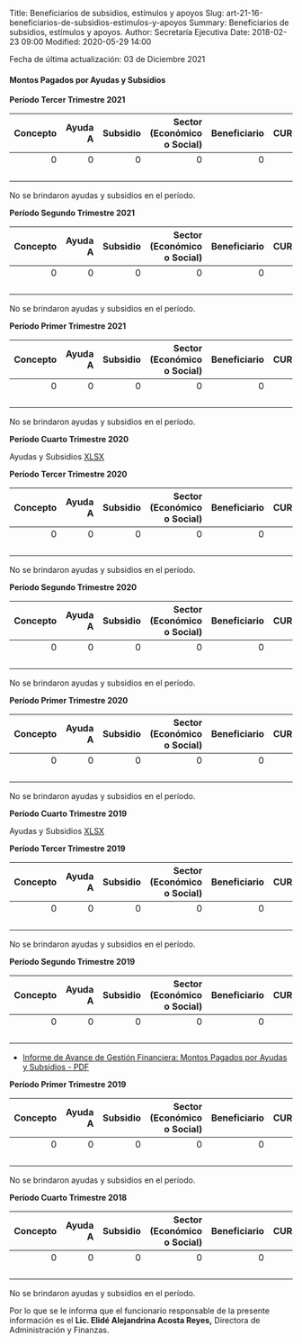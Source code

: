 Title: Beneficiarios de subsidios, estímulos y apoyos
Slug: art-21-16-beneficiarios-de-subsidios-estimulos-y-apoyos
Summary: Beneficiarios de subsidios, estímulos y apoyos.
Author: Secretaría Ejecutiva
Date: 2018-02-23 09:00
Modified: 2020-05-29 14:00


Fecha de última actualización: 03 de Diciembre 2021


#### Montos Pagados por Ayudas y Subsidios

**Período Tercer Trimestre 2021**

Concepto | Ayuda A | Subsidio | Sector (Económico o Social) | Beneficiario | CURP | RFC | Monto Pagado
--------:|--------:|---------:|----------------------------:|-------------:|-----:|----:|------------:
       0 |       0 |        0 |                           0 |            0 |    0 |   0 |           0
         |         |          |                             |              |      |     |
         |         |          |                             |              |      |     |
         |         |          |                             |              |      |     |
         |         |          |                             |              |      |     |

No se brindaron ayudas y subsidios en el período.


**Período Segundo Trimestre 2021**

Concepto | Ayuda A | Subsidio | Sector (Económico o Social) | Beneficiario | CURP | RFC | Monto Pagado
--------:|--------:|---------:|----------------------------:|-------------:|-----:|----:|------------:
       0 |       0 |        0 |                           0 |            0 |    0 |   0 |           0
         |         |          |                             |              |      |     |
         |         |          |                             |              |      |     |
         |         |          |                             |              |      |     |
         |         |          |                             |              |      |     |

No se brindaron ayudas y subsidios en el período.


**Período Primer Trimestre 2021**

Concepto | Ayuda A | Subsidio | Sector (Económico o Social) | Beneficiario | CURP | RFC | Monto Pagado
--------:|--------:|---------:|----------------------------:|-------------:|-----:|----:|------------:
       0 |       0 |        0 |                           0 |            0 |    0 |   0 |           0
         |         |          |                             |              |      |     |
         |         |          |                             |              |      |     |
         |         |          |                             |              |      |     |
         |         |          |                             |              |      |     |

No se brindaron ayudas y subsidios en el período.

**Período Cuarto Trimestre 2020**

Ayudas y Subsidios [XLSX](2020-4t-ayudas-y-subsidios.xlsx)

**Período Tercer Trimestre 2020**

Concepto | Ayuda A | Subsidio | Sector (Económico o Social) | Beneficiario | CURP | RFC | Monto Pagado
--------:|--------:|---------:|----------------------------:|-------------:|-----:|----:|------------:
       0 |       0 |        0 |                           0 |            0 |    0 |   0 |           0
         |         |          |                             |              |      |     |
         |         |          |                             |              |      |     |
         |         |          |                             |              |      |     |
         |         |          |                             |              |      |     |

No se brindaron ayudas y subsidios en el período.

**Período Segundo Trimestre 2020**

Concepto | Ayuda A | Subsidio | Sector (Económico o Social) | Beneficiario | CURP | RFC | Monto Pagado
--------:|--------:|---------:|----------------------------:|-------------:|-----:|----:|------------:
       0 |       0 |        0 |                           0 |            0 |    0 |   0 |           0
         |         |          |                             |              |      |     |
         |         |          |                             |              |      |     |
         |         |          |                             |              |      |     |
         |         |          |                             |              |      |     |

No se brindaron ayudas y subsidios en el período.


**Período Primer Trimestre 2020**

Concepto | Ayuda A | Subsidio | Sector (Económico o Social) | Beneficiario | CURP | RFC | Monto Pagado
--------:|--------:|---------:|----------------------------:|-------------:|-----:|----:|------------:
       0 |       0 |        0 |                           0 |            0 |    0 |   0 |           0
         |         |          |                             |              |      |     |
         |         |          |                             |              |      |     |
         |         |          |                             |              |      |     |
         |         |          |                             |              |      |     |

No se brindaron ayudas y subsidios en el período.


**Período Cuarto Trimestre 2019**

Ayudas y Subsidios [XLSX](2019-4t-ayudas-y-subsidios.xlsx)


**Período Tercer Trimestre 2019**

Concepto | Ayuda A | Subsidio | Sector (Económico o Social) | Beneficiario | CURP | RFC | Monto Pagado
--------:|--------:|---------:|----------------------------:|-------------:|-----:|----:|------------:
       0 |       0 |        0 |                           0 |            0 |    0 |   0 |           0
         |         |          |                             |              |      |     |
         |         |          |                             |              |      |     |
         |         |          |                             |              |      |     |
         |         |          |                             |              |      |     |

No se brindaron ayudas y subsidios en el período.

**Período Segundo Trimestre 2019**

Concepto | Ayuda A | Subsidio | Sector (Económico o Social) | Beneficiario | CURP | RFC | Monto Pagado
--------:|--------:|---------:|----------------------------:|-------------:|-----:|----:|------------:
       0 |       0 |        0 |                           0 |            0 |    0 |   0 |           0
         |         |          |                             |              |      |     |
         |         |          |                             |              |      |     |
         |         |          |                             |              |      |     |
         |         |          |                             |              |      |     |

* [Informe de Avance de Gestión Financiera: Montos Pagados por Ayudas y Subsidios - PDF](2019-2T-ayudas-y-subsidios.pdf)

**Período Primer Trimestre 2019**

Concepto | Ayuda A | Subsidio | Sector (Económico o Social) | Beneficiario | CURP | RFC | Monto Pagado
--------:|--------:|---------:|----------------------------:|-------------:|-----:|----:|------------:
       0 |       0 |        0 |                           0 |            0 |    0 |   0 |           0
         |         |          |                             |              |      |     |
         |         |          |                             |              |      |     |
         |         |          |                             |              |      |     |
         |         |          |                             |              |      |     |

No se brindaron ayudas y subsidios en el período.

**Período Cuarto Trimestre 2018**

Concepto | Ayuda A | Subsidio | Sector (Económico o Social) | Beneficiario | CURP | RFC | Monto Pagado
--------:|--------:|---------:|----------------------------:|-------------:|-----:|----:|------------:
       0 |       0 |        0 |                           0 |            0 |    0 |   0 |           0
         |         |          |                             |              |      |     |
         |         |          |                             |              |      |     |
         |         |          |                             |              |      |     |
         |         |          |                             |              |      |     |

No se brindaron ayudas y subsidios en el período.

Por lo que se le informa que el funcionario responsable de la presente información es el **Lic. Elidé Alejandrina Acosta Reyes,** Directora de Administración y Finanzas.

